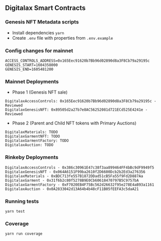 ## Digitalax Smart Contracts

### Genesis NFT Metadata scripts

* Install dependencies `yarn`
* Create `.env` file with properties from `.env.example` 

### Config changes for mainnet

```
ACCESS_CONTROLS_ADDRESS=0x165Eec91620b7Bb96d02890d8a3F8Cb79a29195c
GENESIS_START=1604358000
GENESIS_END=1605481200
```

### Mainnet Deployments

* Phase 1 (Genesis NFT sale)
```
DigitalaxAccessControls: 0x165Eec91620b7Bb96d02890d8a3F8Cb79a29195c - Reviewed
DigitalaxGenesisNFT: 0x89505d2a27b7e8AC56252081d721ECd525E4241e - Reviewed
```

* Phase 2 (Parent and Child NFT tokens with Primary Auctions)
```
DigitalaxMaterials: TODO
DigitalaxGarmentNFT: TODO
DigitalaxGarmentFactory: TODO
DigitalaxAuction: TODO
```

### Rinkeby Deployments
```
DigitalaxAccessControls - 0x386c30961E47c38f3aa899464FF4bBc9dF9949f5
DigitalaxGenesisNFT - 0x064A6151F99ba2610f2D6600Dcb2b2Ed3a276356
DigitalaxMaterials - 0xBDC713fe557B1872DDad51cB5Fa55f9Fd2D887Aa
DigitalaxGarment - 0x31f6b2c80f5278B9E0Cb60618470797B5C9757bA
DigitalaxGarmentFactory - 0xF7020EB4F75Bc562d26632f95e278E4aB93a1161
DigitalaxAuction - 0x0A2833042d13A64b4b48cF11B05fEEFA3c5daA21
```

### Running tests

```
yarn test
```

### Coverage

```
yarn run coverage
```
